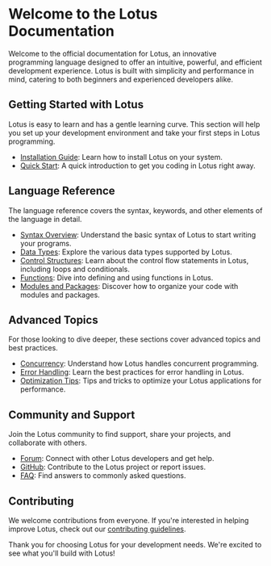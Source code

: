 # Welcome to the Lotus Documentation

Welcome to the official documentation for Lotus, an innovative programming language designed to offer an intuitive, powerful, and efficient development experience. Lotus is built with simplicity and performance in mind, catering to both beginners and experienced developers alike.

## Getting Started with Lotus

Lotus is easy to learn and has a gentle learning curve. This section will help you set up your development environment and take your first steps in Lotus programming.

- [Installation Guide](/installation.md): Learn how to install Lotus on your system.
- [Quick Start](/quick-start.md): A quick introduction to get you coding in Lotus right away.

## Language Reference

The language reference covers the syntax, keywords, and other elements of the language in detail.

- [Syntax Overview](/syntax): Understand the basic syntax of Lotus to start writing your programs.
- [Data Types](/data-types): Explore the various data types supported by Lotus.
- [Control Structures](/control-structures): Learn about the control flow statements in Lotus, including loops and conditionals.
- [Functions](/functions): Dive into defining and using functions in Lotus.
- [Modules and Packages](/modules-and-packages): Discover how to organize your code with modules and packages.

## Advanced Topics

For those looking to dive deeper, these sections cover advanced topics and best practices.

- [Concurrency](/concurrency): Understand how Lotus handles concurrent programming.
- [Error Handling](/error-handling): Learn the best practices for error handling in Lotus.
- [Optimization Tips](/optimization-tips): Tips and tricks to optimize your Lotus applications for performance.

## Community and Support

Join the Lotus community to find support, share your projects, and collaborate with others.

- [Forum](https://yourforum.link): Connect with other Lotus developers and get help.
- [GitHub](https://yourgithub.link): Contribute to the Lotus project or report issues.
- [FAQ](/faq): Find answers to commonly asked questions.

## Contributing

We welcome contributions from everyone. If you're interested in helping improve Lotus, check out our [contributing guidelines](/contributing).

Thank you for choosing Lotus for your development needs. We're excited to see what you'll build with Lotus!

